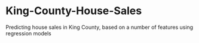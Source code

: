 # King-County-House-Sales
Predicting house sales in King County, based on a number of features using regression models
